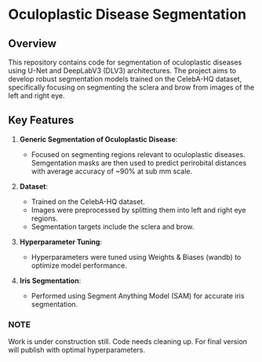 # Oculoplastic Disease Segmentation

## Overview
This repository contains code for segmentation of oculoplastic diseases using U-Net and DeepLabV3 (DLV3) architectures. The project aims to develop robust segmentation models trained on the CelebA-HQ dataset, specifically focusing on segmenting the sclera and brow from images of the left and right eye. 

## Key Features
1. **Generic Segmentation of Oculoplastic Disease**:
   - Focused on segmenting regions relevant to oculoplastic diseases. Semgentation masks are then used to predict perirobital distances with average accuracy of ~90% at sub mm scale.
   
2. **Dataset**:
   - Trained on the CelebA-HQ dataset.
   - Images were preprocessed by splitting them into left and right eye regions.
   - Segmentation targets include the sclera and brow.

3. **Hyperparameter Tuning**:
   - Hyperparameters were tuned using Weights & Biases (wandb) to optimize model performance.

4. **Iris Segmentation**:
   - Performed using Segment Anything Model (SAM) for accurate iris segmentation.

### NOTE

Work is under construction still. Code needs cleaning up. For final version will publish with optimal hyperparameters.
